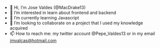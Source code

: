 - 👋 Hi, I’m Jose Valdes (@MacDrake13)
- 👀 I’m interested in learn about frontend and backend
- 🌱 I’m currently learning Javascript
- 💞️ I’m looking to collaborate on a project that I used my knowledge acquired
- 📫 How to reach me: my twitter account @Pepe_Valdes13 or in my email jmvalcas@hotmail.com

<!---
MacDrake13/MacDrake13 is a ✨ special ✨ repository because its `README.md` (this file) appears on your GitHub profile.
You can click the Preview link to take a look at your changes.
--->
